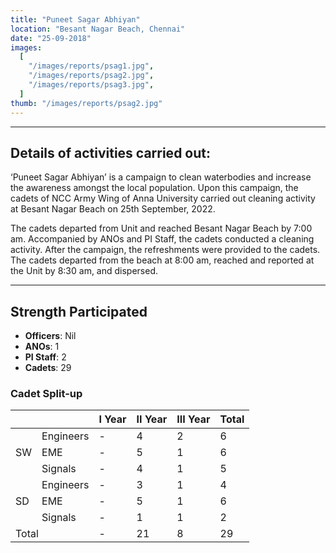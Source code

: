 ```yaml
---
title: "Puneet Sagar Abhiyan"
location: "Besant Nagar Beach, Chennai"
date: "25-09-2018"
images:
  [
    "/images/reports/psag1.jpg",
    "/images/reports/psag2.jpg",
    "/images/reports/psag3.jpg",
  ]
thumb: "/images/reports/psag2.jpg"
---
```


---

## Details of activities carried out:

‘Puneet Sagar Abhiyan’ is a campaign to clean waterbodies
and increase the awareness amongst the local population. Upon this campaign,
the cadets of NCC Army Wing of Anna University carried out cleaning activity at
Besant Nagar Beach on 25th September, 2022.

The cadets departed from Unit and reached Besant Nagar
Beach by 7:00 am. Accompanied by ANOs and PI Staff, the cadets conducted a
cleaning activity. After the campaign, the refreshments were provided to the
cadets. The cadets departed from the beach at 8:00 am, reached and reported at
the Unit by 8:30 am, and dispersed.

---

## Strength Participated

- **Officers**: Nil
- **ANOs**: 1
- **PI Staff**: 2
- **Cadets**: 29

### Cadet Split-up

<table>
    <thead>
        <tr>
            <th></th>
            <th></th>
            <th>I Year</th>
            <th>II Year</th>
            <th>III Year</th>
            <th>Total</th>
        </tr>
    </thead>
    <tbody>
        <tr>
            <td rowspan="4">SW</td>
        </tr>
        <tr>
            <td>Engineers</td>
            <td>-</td>
            <td>4</td>
            <td>2</td>
            <td>6</td>
        </tr>
        <tr>
            <td>EME</td>
            <td>-</td>
            <td>5</td>
            <td>1</td>
            <td>6</td>
        </tr>
        <tr>
            <td>Signals</td>
            <td>-</td>
            <td>4</td>
            <td>1</td>
            <td>5</td>
        </tr>
        <tr>
            <td rowspan="4">SD</td>
        </tr>
        <tr>
            <td>Engineers</td>
            <td>-</td>
            <td>3</td>
            <td>1</td>
            <td>4</td>
        </tr>
        <tr>
            <td>EME</td>
            <td>-</td>
            <td>5</td>
            <td>1</td>
            <td>6</td>
        </tr>
        <tr>
            <td>Signals</td>
            <td>-</td>
            <td>1</td>
            <td>1</td>
            <td>2</td>
        </tr>
        <tr>
            <td colspan="2">Total</td>
            <td>-</td>
            <td>21</td>
            <td>8</td>
            <td>29</td>
        </tr>
        <tr>
        </tr>
    </tbody>
</table>
